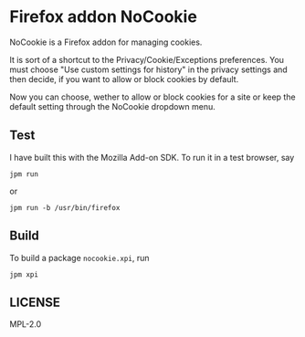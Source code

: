 # Firefox addon NoCookie

NoCookie is a Firefox addon for managing cookies.

It is sort of a shortcut to the Privacy/Cookie/Exceptions preferences.
You must choose "Use custom settings for history" in the privacy
settings and then decide, if you want to allow or block cookies by
default.

Now you can choose, wether to allow or block cookies for a site or
keep the default setting through the NoCookie dropdown menu.

## Test

I have built this with the Mozilla Add-on SDK. To run it in a test
browser, say

    jpm run

or

    jpm run -b /usr/bin/firefox

## Build

To build a package `nocookie.xpi`, run

    jpm xpi

## LICENSE

MPL-2.0
